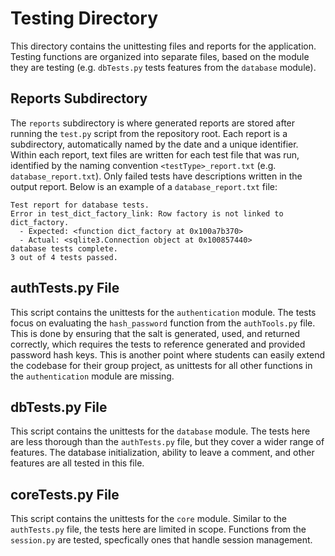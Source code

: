 # Testing Directory

This directory contains the unittesting files and reports for the application. Testing functions are organized into separate files, based on the module they are testing (e.g. `dbTests.py` tests features from the `database` module).

## Reports Subdirectory

The `reports` subdirectory is where generated reports are stored after running the `test.py` script from the repository root. Each report is a subdirectory, automatically named by the date and a unique identifier. Within each report, text files are written for each test file that was run, identified by the naming convention `<testType>_report.txt` (e.g. `database_report.txt`). Only failed tests have descriptions written in the output report. Below is an example of a `database_report.txt` file:

```text
Test report for database tests.
Error in test_dict_factory_link: Row factory is not linked to dict_factory.
  - Expected: <function dict_factory at 0x100a7b370>
  - Actual: <sqlite3.Connection object at 0x100857440>
database tests complete.
3 out of 4 tests passed.
```

## authTests.py File

This script contains the unittests for the `authentication` module. The tests focus on evaluating the `hash_password` function from the `authTools.py` file. This is done by ensuring that the salt is generated, used, and returned correctly, which requires the tests to reference generated and provided password hash keys. This is another point where students can easily extend the codebase for their group project, as unittests for all other functions in the `authentication` module are missing.

## dbTests.py File

This script contains the unittests for the `database` module. The tests here are less thorough than the `authTests.py` file, but they cover a wider range of features. The database initialization, ability to leave a comment, and other features are all tested in this file.

## coreTests.py File

This script contains the unittests for the `core` module. Similar to the `authTests.py` file, the tests here are limited in scope. Functions from the `session.py` are tested, specfically ones that handle session management. 